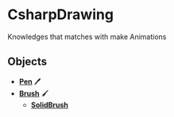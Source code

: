 # CsharpDrawing
Knowledges that matches with make Animations
## Objects
* **[Pen](https://learn.microsoft.com/en-us/dotnet/api/system.drawing.pen?view=windowsdesktop-7.0#examples 'Ir a Microsoft')** 🖊️
* **[Brush](https://learn.microsoft.com/en-us/dotnet/api/system.windows.media.brush?view=windowsdesktop-7.0#remarks 'Ir a Microsoft')** 🖌️
    * **[SolidBrush](https://learn.microsoft.com/en-us/dotnet/api/system.drawing.solidbrush?view=windowsdesktop-7.0#examples 'Ir a Microsoft')**